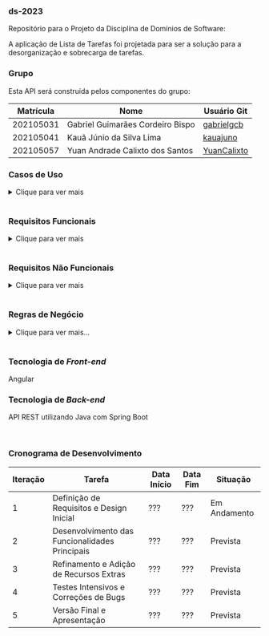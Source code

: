 ### ds-2023
Repositório para o Projeto da Disciplína de Domínios de Software:

A aplicação de Lista de Tarefas foi projetada para ser a solução para a desorganização e sobrecarga de tarefas.

### Grupo
Esta API será construída pelos componentes do grupo:

|Matrícula|Nome|Usuário Git|
|---|---|---|
|202105031|Gabriel Guimarães Cordeiro Bispo|[gabrielgcb](https://github.com/gabrielgcb)|
|202105041|Kauã Júnio da Silva Lima |[kauajuno ](https://github.com/kauajuno)|
|202105057|Yuan Andrade Calixto dos Santos|[YuanCalixto](https://github.com/YuanCalixto)|

### Casos de Uso

<details><summary>Clique para ver mais</summary>

1. **UC001 - Registrar e Visualizar Tarefas**
   - Eu, como usuário, quero poder registrar tarefas e visualizá-las na tela para lembrar-me dos meus afazeres.

2. **UC002 - Atribuir Título e Descrição às Tarefas**
   - Eu, como usuário, desejo atribuir título e descrição às minhas tarefas para visualizá-las de forma compacta (apenas título) ou detalhada (com título e descrição).

3. **UC003 - Criar Diferentes Listas de Tarefas**
   - Eu, como usuário, quero criar diferentes listas contendo tarefas distintas para manter um ambiente mais organizado.

4. **UC004 - Assinalar/Desassinalar Tarefas Concluídas**
   - Eu, como usuário, quero assinalar ou desassinalar uma tarefa como concluída para manter controle do que eu fiz e do que eu não fiz.

5. **UC005 - Excluir Tarefas**
   - Eu, como usuário, quero excluir tarefas para evitar um flood de tarefas que não me interessam mais.

6. **UC006 - Registrar Horário Limite de Conclusão**
   - Eu, como usuário, quero ter a opção de registrar um horário até o qual uma tarefa possa ser concluída.

7. **UC007 - Receber Aviso de Tempo Limite**
   - Eu, como usuário, quero ser avisado quando o tempo limite de conclusão de uma tarefa esteja se aproximando.

8. **UC008 - Visualizar Tarefas em Ordem de Tempo Limite**
   - Eu, como usuário, quero ver as tarefas em ordem de tempo limite de conclusão para saber o que priorizar.

9. **UC009 - Pesquisar Tarefas pelo Título**
   - Eu, como usuário, quero pesquisar tarefas pelo título para achá-las com mais facilidade em meio a uma quantidade massiva de tarefas.

10. **UC010 - Disponibilizar Lista de Tarefas para Outros Usuários**
    - Eu, como usuário, gostaria de disponibilizar listas de tarefas para outros usuários, a fim de ocorrer uma colaboração.

11. **UC011 - Adicionar Etiquetas às Tarefas**
    - Eu, como usuário, desejo adicionar etiquetas às tarefas para classificá-las com base em sua urgência, permitindo priorizar de forma eficaz.

12. **UC012 - Login na Conta**
    - Eu, como usuário, desejo logar na minha própria conta para ter acesso às minhas tarefas de múltiplos lugares diferentes.

13. **UC013 - Adicionar Amigos à Lista**
    - Eu, como usuário, desejo adicionar outros usuários a uma lista de amigos para partilharmos de uma mesma lista de tarefas.

14. **UC014 - Configurar Listas como Privadas ou Compartilhadas**
    - Eu, como usuário, desejo configurar listas como privadas ou compartilhadas para poder partilhar de uma mesma lista de tarefas com outras pessoas.

15. **UC015 - Selecionar Amigos para Compartilhar Listas**
    - Eu, como usuário, pretendo selecionar amigos com os quais irei partilhar uma determinada lista de tarefas caso esta seja compartilhada.

</details>


<br>


### Requisitos Funcionais

<details><summary>Clique para ver mais</summary>

</details>

<br>

### Requisitos Não Funcionais

<details><summary>Clique para ver mais</summary>

1. **RNF001 - A aplicação deve ser responsiva e se adaptar a diferentes tamanhos de tela sem apresentar uma UI de baixa qualidade.**
2. **RNF002 - A aplicação deve levar menos de 5 segundos para abrir.**
3. **RNF003 - A aplicação deve seguir padrão de design do Google (Material Design 3).**
4. **RNF004 - A aplicação deve possuir opção de tema que se adeque melhor ao horário no qual o usuário abre a aplicação (modo claro e modo escuro).**
5. **RNF005 - A aplicação deve ser capaz de lidar com vários usuários simultâneos.**

</details>


<br>

### Regras de Negócio
<details><summary>Clique para ver mais...</summary>

</details>

<br>

### Tecnologia de _Front-end_
Angular
<br>

### Tecnologia de _Back-end_

API REST utilizando Java com Spring Boot


<br>


### Cronograma de Desenvolvimento

| Iteração | Tarefa | Data Início | Data Fim | Situação |
| --- |---|---|---|---|
| 1 | Definição de Requisitos e Design Inicial | ??? | ??? | Em Andamento |
| 2 | Desenvolvimento das Funcionalidades Principais | ??? | ??? | Prevista |
| 3 | Refinamento e Adição de Recursos Extras | ??? | ??? | Prevista |
| 4 | Testes Intensivos e Correções de Bugs |??? | ??? | Prevista |
| 5 | Versão Final e Apresentação | ??? | ??? | Prevista |
